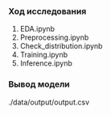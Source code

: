 ### Ход исследования
1. EDA.ipynb
2. Preprocessing.ipynb
3. Check_distribution.ipynb
4. Training.ipynb
5. Inference.ipynb

### Вывод модели
./data/output/output.csv